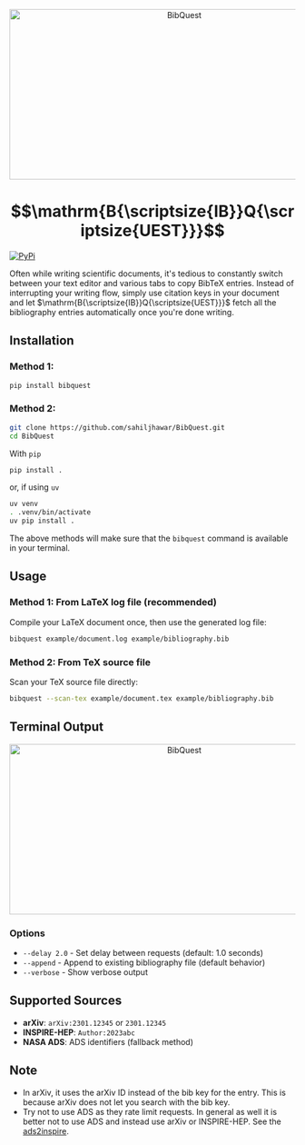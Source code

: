 

<p align="center">
    <picture>
      <source width="600px" height="300px" srcset="assets/bibquest.svg">
      <img alt="BibQuest">
    </picture>
</p>


# $$\mathrm{B{\scriptsize{IB}}Q{\scriptsize{UEST}}}$$


[![PyPi](https://badge.fury.io/py/bibquest.svg)](https://badge.fury.io/py/bibquest)

Often while writing scientific documents, it's tedious to constantly switch between your text editor and various tabs to copy BibTeX entries. Instead of interrupting your writing flow, simply use citation keys in your document and let $\mathrm{B{\scriptsize{IB}}Q{\scriptsize{UEST}}}$ fetch all the bibliography entries automatically once you're done writing.

## Installation
### Method 1: 
```bash
pip install bibquest
```
### Method 2: 

```bash
git clone https://github.com/sahiljhawar/BibQuest.git
cd BibQuest
```
With `pip`
```bash
pip install .
```
or, if using `uv`
```bash
uv venv
. .venv/bin/activate
uv pip install .
```

The above methods will make sure that the `bibquest` command is available in your terminal.

## Usage

### Method 1: From LaTeX log file (recommended)
Compile your LaTeX document once, then use the generated log file:
```bash
bibquest example/document.log example/bibliography.bib
```

### Method 2: From TeX source file
Scan your TeX source file directly:
```bash
bibquest --scan-tex example/document.tex example/bibliography.bib
```

## Terminal Output
<p align="center">
    <picture>
      <source width="600px" height="300px" srcset="assets/example.jpeg">
      <img alt="BibQuest">
    </picture>
</p>


### Options
- `--delay 2.0` - Set delay between requests (default: 1.0 seconds)
- `--append` - Append to existing bibliography file (default behavior)
- `--verbose` - Show verbose output

## Supported Sources
- **arXiv**: `arXiv:2301.12345` or `2301.12345`
- **INSPIRE-HEP**: `Author:2023abc`
- **NASA ADS**: ADS identifiers (fallback method)


## Note
- In arXiv, it uses the arXiv ID instead of the bib key for the entry. This is because arXiv does not let you search with the bib key.
- Try not to use ADS as they rate limit requests. In general as well it is better not to use ADS and instead use arXiv or INSPIRE-HEP. See the [ads2inspire](https://github.com/duetosymmetry/ads2inspire).